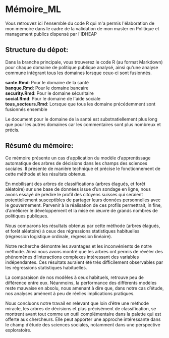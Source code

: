 # Mémoire_ML

Vous retrouvez ici l'ensemble du code R qui m'a permis l'élaboration de mon mémoire dans le cadre de la validation de mon master en Politique et management publics dispensé par l'IDHEAP

## Structure du dépot:

Dans la branche principale, vous trouverez le code R (au format Markdown) pour chaque domaine de politique publique analysé, ainsi qu'une analyse commune intégrant tous les domaines lorsque ceux-ci sont fusionnés.

__sante.Rmd__: Pour le domaine de la santé  
__banque.Rmd__: Pour le domaine bancaire  
__security.Rmd__: Pour le domaine sécuritaire  
__social.Rmd__: Pour le domaine de l'aide sociale  
__tous_secteurs.Rmd__: Lorsque que tous les domaine précédemment sont fusionnés ensemble  

Le document pour le domaine de la santé est substnatiellement plus long que pour les autres domaines car les commentaires sont plus nombreux et précis.

## Résumé du mémoire:

Ce mémoire présente un cas d’application du modèle d’apprentissage automatique des arbres de décisions dans les champs des sciences sociales. Il présente de manière technique et précise le fonctionnement de cette méthode et les résultats obtenus.

En mobilisant des arbres de classifications (arbres élagués, et forêt aléatoire) sur une base de données issue d’un sondage en ligne, nous avons essayé de prédire le profil des citoyens suisses qui seraient potentiellement susceptibles de partager leurs données personnelles avec le gouvernement. Parvenir à la réalisation de ces profils permettrait, in fine, d’améliorer le développement et la mise en œuvre de grands nombres de politiques publiques.

Nous comparons les résultats obtenus par cette méthode (arbres élagués, et forêt aléatoire) à ceux des régressions statistiques habituelles (régression logistique ordinale, régression linéaire).

Notre recherche démontre les avantages et les inconvénients de notre méthode. Ainsi nous avons montré que les arbres ont permis de révéler des phénomènes d’interactions complexes intéressant des variables indépendantes. Ces résultats auraient été très difficilement observables par les régressions statistiques habituelles.

La comparaison de nos modèles à ceux habituels, retrouve peu de différence entre eux. Néanmoins, la performance des différents modèles reste mauvaise en absolu, nous amenant à dire que, dans notre cas d’étude, nos analyses amènent à peu de réelles implications pratiques.

Nous concluons notre travail en relevant que loin d’être une méthode miracle, les arbres de décisions et plus précisément de classification, se montrent avant tout comme un outil complémentaire dans la palette qui est offerte aux chercheurs. Elle peut apporter une approche intéressante dans le champ d’étude des sciences sociales, notamment dans une perspective exploratoire.
